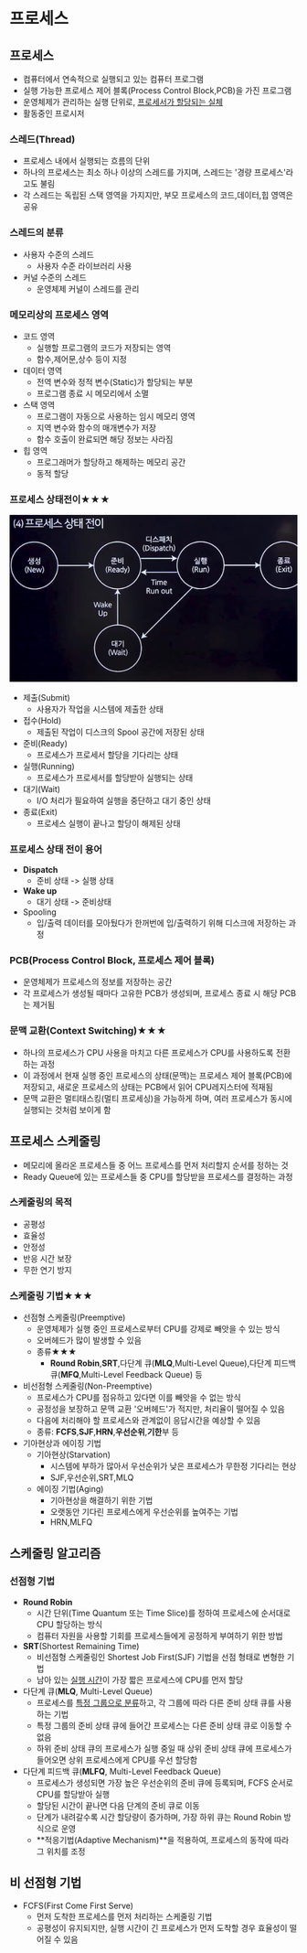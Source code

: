 # 프로세스
## 프로세스
- 컴퓨터에서 연속적으로 실행되고 있는 컴퓨터 프로그램
- 실행 가능한 프로세스 제어 블록(Process Control Block,PCB)을 가진 프로그램
- 운영체제가 관리하는 실행 단위로, <u>프로세서가 할당되는 실체</u>
- 활동중인 프로시저

### 스레드(Thread)
- 프로세스 내에서 실행되는 흐름의 단위
- 하나의 프로세스는 최소 하나 이상의 스레드를 가지며, 스레드는 '경량 프로세스'라고도 불림
- 각 스레드는 독립된 스택 영역을 가지지만, 부모 프로세스의 코드,데이터,힙 영역은 공유
### 스레드의 분류
- 사용자 수준의 스레드
  - 사용자 수준 라이브러리 사용
- 커널 수준의 스레드
  - 운영체제 커널이 스레드를 관리

### 메모리상의 프로세스 영역
- 코드 영역
  - 실행할 프로그램의 코드가 저장되는 영역
  - 함수,제어문,상수 등이 지정
- 데이터 영역
  - 전역 변수와 정적 변수(Static)가 할당되는 부분
  - 프로그램 종료 시 메모리에서 소멸
- 스택 영역
  - 프로그램이 자동으로 사용하는 임시 메모리 영역
  - 지역 변수와 함수의 매개변수가 저장
  - 함수 호출이 완료되면 해당 정보는 사라짐
- 힙 영역
  - 프로그래머가 할당하고 해제하는 메모리 공간
  - 동적 할당

### 프로세스 상태전이★★★
![img](../Img/프로세스.png)

- 제출(Submit)
  - 사용자가 작업을 시스템에 제출한 상태
- 접수(Hold)
  - 제출된 작업이 디스크의 Spool 공간에 저장된 상태
- 준비(Ready) 
  - 프로세스가 프로세서 할당을 기다리는 상태
- 실행(Running)
  - 프로세스가 프로세서를 할당받아 실행되는 상태
- 대기(Wait)
  - I/O 처리가 필요하여 실행을 중단하고 대기 중인 상태
- 종료(Exit)
  - 프로세스 실행이 끝나고 할당이 해제된 상태

### 프로세스 상태 전이 용어
- **Dispatch**
  - 준비 상태 -> 실행 상태
- **Wake up**
  - 대기 상태 -> 준비상태
- Spooling
  - 입/출력 데이터를 모아뒀다가 한꺼번에 입/출력하기 위해 디스크에 저장하는 과정

### PCB(Process Control Block, 프로세스 제어 블록)
- 운영체제가 프로세스의 정보를 저장하는 공간
- 각 프로세스가 생성될 때마다 고유한 PCB가 생성되며, 프로세스 종료 시 해당 PCB는 제거됨
### 문맥 교환(Context Switching)★★★
- 하나의 프로세스가 CPU 사용을 마치고 다른 프로세스가 CPU를 사용하도록 전환하는 과정
- 이 과정에서 현재 실행 중인 프로세스의 상태(문맥)는 프로세스 제어 블록(PCB)에 저장되고, 새로운 프로세스의 상태는 PCB에서 읽어 CPU레지스터에 적재됨
- 문맥 교환은 멀티태스킹(멀티 프로세싱)을 가능하게 하며, 여러 프로세스가 동시에 실행되는 것처럼 보이게 함

## 프로세스 스케줄링
- 메모리에 올라온 프로세스들 중 어느 프로세스를 먼저 처리할지 순서를 정하는 것
- Ready Queue에 있는 프로세스들 중 CPU를 할당받을 프로세스를 결정하는 과정

### 스케줄링의 목적
- 공평성
- 효율성
- 안정성
- 반응 시간 보장
- 무한 연기 방지

### 스케줄링 기법★★★
- 선점형 스케줄링(Preemptive) 
  - 운영체제가 실행 중인 프로세스로부터 CPU를 강제로 빼앗을 수 있는 방식
  - 오버헤드가 많이 발생할 수 있음
  - 종류★★★
    - **Round Robin**,**SRT**,다단계 큐(**MLQ**,Multi-Level Queue),다단계 피드백 큐(**MFQ**,Multi-Level Feedback Queue) 등
- 비선점형 스케줄링(Non-Preemptive)
  - 프로세스가 CPU를 점유하고 있다면 이를 빼앗을 수 없는 방식
  - 공정성을 보장하고 문맥 교환 '오버헤드'가 적지만, 처리율이 떨어질 수 있음
  - 다음에 처리해야 할 프로세스와 관계없이 응답시간을 예상할 수 있음
  - 종류: **FCFS**,**SJF**,**HRN**,**우선순위**,**기한**부 등
- 기아현상과 에이징 기법
  - 기아현상(Starvation)
    - 시스템에 부하가 많아서 우선순위가 낮은 프로세스가 무한정 기다리는 현상
    - SJF,우선순위,SRT,MLQ
  - 에이징 기법(Aging)
    - 기아현상을 해결하기 위한 기법
    - 오랫동안 기다린 프로세스에게 우선순위를 높여주는 기법
    - HRN,MLFQ

## 스케줄링 알고리즘
### 선점형 기법
- **Round Robin**
  - 시간 단위(Time Quantum 또는 Time Slice)를 정하여 프로세스에 순서대로 CPU 할당하는 방식
  - 컴퓨터 자원을 사용할 기회를 프로세스들에게 공정하게 부여하기 위한 방법
- **SRT**(Shortest Remaining Time)
  - 비선점형 스케줄링인 Shortest Job First(SJF) 기법을 선점 형태로 변형한 기법
  - 남아 있는 <u>실행 시간</u>이 가장 짧은 프로세스에 CPU를 먼저 할당
- 다단계 큐(**MLQ**, Multi-Level Queue)
  - 프로세스를 <u>특정 그룹으로 분류</u>하고, 각 그룹에 따라 다른 준비 상태 큐를 사용하는 기법
  - 특정 그룹의 준비 상태 큐에 들어간 프로세스는 다른 준비 상태 큐로 이동할 수 없음
  - 하위 준비 상태 큐의 프로세스가 실행 중일 때 상위 준비 상태 큐에 프로세스가 들어오면 상위 프로세스에게 CPU를 우선 할당함
- 다단계 피드백 큐(**MLFQ**, Multi-Level Feedback Queue)
  - 프로세스가 생성되면 가장 높은 우선순위의 준비 큐에 등록되며, FCFS 순서로 CPU를 할당받아 실행
  - 할당된 시간이 끝나면 다음 단계의 준비 큐로 이동
  - 단계가 내려갈수록 시간 할당량이 증가하며, 가장 하위 큐는 Round Robin 방식으로 운영
  - **적응기법(Adaptive Mechanism)**을 적용하여, 프로세스의 동작에 따라 그 위치를 조정


## 비 선점형 기법
- FCFS(First Come First Serve)
  - 먼저 도착한 프로세스를 먼저 처리하는 스케줄링 기법
  - 공평성이 유지되지만, 실행 시간이 긴 프로세스가 먼저 도착할 경우 효율성이 떨어질 수 있음